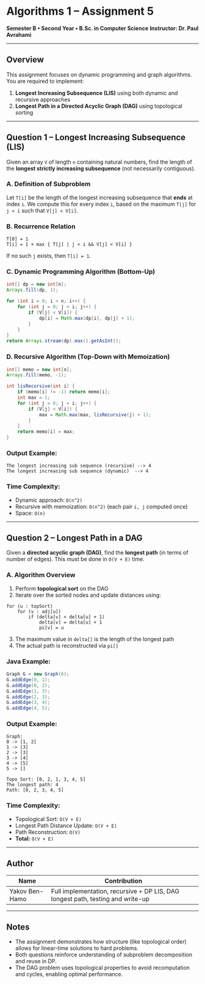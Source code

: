 # Algorithms 1 – Assignment 5

**Semester B • Second Year • B.Sc. in Computer Science**
**Instructor: Dr. Paul Avrahami**

---

## Overview

This assignment focuses on dynamic programming and graph algorithms.
You are required to implement:

1. **Longest Increasing Subsequence (LIS)** using both dynamic and recursive approaches
2. **Longest Path in a Directed Acyclic Graph (DAG)** using topological sorting

---

## Question 1 – Longest Increasing Subsequence (LIS)

Given an array `V` of length `n` containing natural numbers, find the length of the **longest strictly increasing subsequence** (not necessarily contiguous).

### A. Definition of Subproblem

Let `T[i]` be the length of the longest increasing subsequence that **ends** at index `i`.
We compute this for every index `i`, based on the maximum `T[j]` for `j < i` such that `V[j] < V[i]`.

### B. Recurrence Relation

```
T[0] = 1  
T[i] = 1 + max { T[j] | j < i && V[j] < V[i] }  
```

If no such `j` exists, then `T[i] = 1`.

### C. Dynamic Programming Algorithm (Bottom-Up)

```java
int[] dp = new int[n];
Arrays.fill(dp, 1);

for (int i = 0; i < n; i++) {
    for (int j = 0; j < i; j++) {
        if (V[j] < V[i]) {
            dp[i] = Math.max(dp[i], dp[j] + 1);
        }
    }
}
return Arrays.stream(dp).max().getAsInt();
```

### D. Recursive Algorithm (Top-Down with Memoization)

```java
int[] memo = new int[n];
Arrays.fill(memo, -1);

int lisRecursive(int i) {
    if (memo[i] != -1) return memo[i];
    int max = 1;
    for (int j = 0; j < i; j++) {
        if (V[j] < V[i]) {
            max = Math.max(max, lisRecursive(j) + 1);
        }
    }
    return memo[i] = max;
}
```

### Output Example:

```
The longest increasing sub sequence (recursive) --> 4
The longest increasing sub sequence (dynamic)  --> 4
```

### Time Complexity:

* Dynamic approach: `O(n^2)`
* Recursive with memoization: `O(n^2)` (each pair `i, j` computed once)
* Space: `O(n)`

---

## Question 2 – Longest Path in a DAG

Given a **directed acyclic graph (DAG)**, find the **longest path** (in terms of number of edges).
This must be done in `O(V + E)` time.

### A. Algorithm Overview

1. Perform **topological sort** on the DAG
2. Iterate over the sorted nodes and update distances using:

```
for (u : topSort)
    for (v : adj[u])
        if (delta[v] < delta[u] + 1)
            delta[v] = delta[u] + 1
            pi[v] = u
```

3. The maximum value in `delta[]` is the length of the longest path
4. The actual path is reconstructed via `pi[]`

### Java Example:

```java
Graph G = new Graph(6);
G.addEdge(0, 1);
G.addEdge(0, 2);
G.addEdge(1, 3);
G.addEdge(2, 3);
G.addEdge(3, 4);
G.addEdge(4, 5);
```

### Output Example:

```
Graph:
0 -> [1, 2]
1 -> [3]
2 -> [3]
3 -> [4]
4 -> [5]
5 -> []

Topo Sort: [0, 2, 1, 3, 4, 5]
The longest path: 4
Path: [0, 2, 3, 4, 5]
```

### Time Complexity:

* Topological Sort: `O(V + E)`
* Longest Path Distance Update: `O(V + E)`
* Path Reconstruction: `O(V)`
* **Total:** `O(V + E)`

---

## Author

| Name           | Contribution                                                                    |
| -------------- | ------------------------------------------------------------------------------- |
| Yakov Ben-Hamo | Full implementation, recursive + DP LIS, DAG longest path, testing and write-up |

---

## Notes

* The assignment demonstrates how structure (like topological order) allows for linear-time solutions to hard problems.
* Both questions reinforce understanding of subproblem decomposition and reuse in DP.
* The DAG problem uses topological properties to avoid recomputation and cycles, enabling optimal performance.
